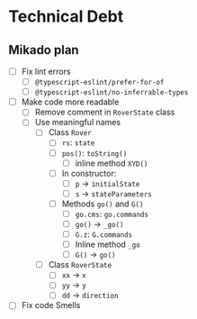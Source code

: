 # Technical Debt

## Mikado plan

- [ ] Fix lint errors
  - [ ] `@typescript-eslint/prefer-for-of`
  - [ ] `@typescript-eslint/no-inferrable-types`
- [ ] Make code more readable
  - [ ] Remove comment in `RoverState` class
  - [ ] Use meaningful names
    - [ ] Class `Rover`
      - [ ] `rs`: `state`
      - [ ] `pos()`: `toString()`
        - [ ] inline method `XYD()`
      - [ ] In constructor:
        - [ ] `p` -> `initialState`
        - [ ] `s` -> `stateParameters`
      - [ ] Methods `go()` and `G()`
        - [ ] `go.cms`: `go.commands`
        - [ ] `go()` -> `_go()`
        - [ ] `G.z`: `G.commands`
        - [ ] Inline method `_go`
        - [ ] `G()` -> `go()`
    - [ ] Class `RoverState`
      - [ ] `xx` -> `x`
      - [ ] `yy` -> `y`
      - [ ] `dd` -> `direction`
- [ ] Fix code Smells
